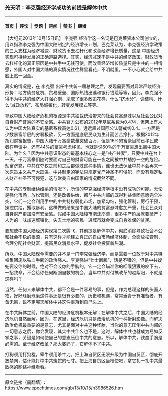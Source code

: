 ### 羌天明：李克强经济学成功的前提是解体中共

---

#### [首页](../../../..?n3986526) &nbsp;|&nbsp; [评论](../../../../../epoch-comment?n3986526) &nbsp;|&nbsp; [专题](../../../../../epoch-special?n3986526) &nbsp;|&nbsp; [禁闻](../../../../../epoch-news?n3986526) &nbsp;|&nbsp; [禁书](../../../../../books?n3986526) &nbsp;|&nbsp; [翻墙](https://github.com/gfw-breaker/nogfw/blob/master/README.md?n3986526)


<div class="post_content" id="artbody" itemprop="articleBody">
 <!-- article content begin -->
 <p>
  【大纪元2013年10月15日讯】
  <ok href="https://www.epochtimes.com/gb/tag/%E6%9D%8E%E5%85%8B%E5%BC%BA.html">
   李克强
  </ok>
  经济学这一名词是巴克莱资本公司创立的，用以指称李克强为中国大陆制定的经济增长计划，巴克莱认为，李克强经济学政策的三大支柱为经济减速、财政货币去杠杆化和改善经济增长质量，这是
  <ok href="https://www.epochtimes.com/gb/tag/%E4%B8%AD%E5%9B%BD%E7%BB%8F%E6%B5%8E.html">
   中国经济
  </ok>
  实现可持续发展的正确道路选择。其实，经济减速不是中共的经济政策，财政货币去杠杆化的真正原因是中共手中无钱可使，而改善经济增长质量只是中共的一相情愿，外国人对中国大陆的真实情况往往舞里看花，不明就里，一不小心就会给中共脸上贴一回金。
 </p>
 <p>
  真实的情况是，在
  <ok href="https://www.epochtimes.com/gb/tag/%E6%9D%8E%E5%85%8B%E5%BC%BA.html">
   李克强
  </ok>
  出任中共新一届总理之后，发现需要面对异常严峻经济形势：地方债务危机、贸易壁垒、国际热钱出逃和银行钱荒等等，因此，李克强不得不为中共的经济大打强心剂，采取了很多政策花样，什么“挤水分”、调结构、什么“减政放权”、布局城镇化，转变发展模式等等。
 </p>
 <p>
  导致中国大陆经济危机的根源是中共独裁统治带来的社会贫富悬殊以及社会公民对自身财产普遍的不安全感。中共官方公布的2012年基尼系数为0.474，但网上有人认为中国大陆真实的基尼系数高达0.61，远远超过国际公认警戒线0.4。一方面是少数暴富阶层的穷奢极欲，另一方面是底层民众为生计而苦苦挣扎。根据2012年胡润财富报告，中国大陆千万富豪数量突破百万，但是16%的富豪目前已移民或者在申请中，还有44%的富豪考虑移民，也就是说60%的千万富豪想出离中国大陆。为什么？因为中共意识形态的最基本核心之一是“共产共妻”，只要中共在台上一天，千万富豪们随时要面对自己的财富可能在一夜之间被中共劫掠一空的危险。劫富济党，中共在夺权之前和之后都做过这种事情，谁也无法保证中共不会再来一次原旨主义共产大跃进。中共制定的宪法只规定党产神圣不可侵犯，而没有规定私人财产神圣不可侵犯，这与欧美自由国家的情况截然不同。
 </p>
 <p>
  在中共的专制继续维系的情况下，所谓的李克强经济学根本没有成功的可能。无论是强化市场，放松管制，还是改善供给，都与中共内部的既得利益集团意愿完全冲突，它们一定会利用手中的中共特权弱化市场，加紧勾结，强化管制，厉行干预，操控供给，攫取暴利。这样做的结果是中国大陆的贫富悬殊愈加严重，社会民众对自身财产更加没有安全感。假如中国大陆楼市泡沫崩溃，很多中产阶层就要破产；人为的一味加速城镇化，失去土地的农民一进城市就会变成自身难保的贫民。
 </p>
 <p>
  要想使中国大陆经济实现第二次腾飞，其前提是解体中共，彻底消除导致社会不公和社会不稳的根源，只有这样才能建立真正的自由市场经济体制，全面放松管制，合理分配社会财富，提高民众消费水平，促发社会投资新热潮。
 </p>
 <p>
  所以，中国大陆现今需要的并不是一门李克强经济学，而是需要一位敢于对中共特权集团施以铁血手腕的政治强人。李克强讲“壮士断腕”，话是不错的，但是中共蝮蛇要咬你的时候，绝对不会咬你的手腕的，它一定会瞄准你的咽喉狠狠的咬下去，一招致命，不会给你任何断腕自救的机会，当年中共对付搞改革的赵紫阳，不就是这样吗？
 </p>
 <p>
  当然，任何人来解体中共，都不会是一件容易的事，但是，作为总理这样的头面人物，好好琢磨琢磨这件事还是很有必要的，历史和机遇，常常垂青于有准备者，有备无患，说不定哪天解体中共这件事落到自己头上。
 </p>
 <p>
  在中共解体之前，中国大陆的经济危机根本无解；在解体中共之后，中国大陆的经济危机自然而解。因为，在这里，经济危机只是政治危机的一种折射影像。而解决政治危机最重要的是意志，尤其是面对中共这种怪胎，当你的意志压倒中共内部的一切意志之后，你会发现，其实中共什么也不是，这时，解体中共也就成为易如反掌之事，关键是如何使自己的意志压倒中共的意志。所以，解体中共，铁血手腕是必需的。至于经济改革？那太婆妈了，它解体不了中共。
 </p>
 <p>
  打狗须用打狗棍，宰牛须用杀牛刀。把上海自贸区无限升级为中国自贸区，彻底开放禁网，估计能打中中共蝮蛇的七寸。把上海自贸区当枪使吧，拿它扎一扎中共最敏感的网络神经看看。
 </p>
 <!-- article content end -->
 <div id="below_article_ad">
 </div>
</div>


---

原文链接（需翻墙）：https://www.epochtimes.com/gb/13/10/15/n3986526.htm